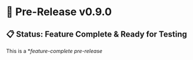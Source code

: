 # 🚀 Pre-Release v0.9.0

## 📋 Status: Feature Complete & Ready for Testing

This is a **feature-complete pre-release*